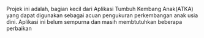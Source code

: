 Projek ini adalah, bagian kecil dari Aplikasi Tumbuh Kembang Anak(ATKA) yang dapat digunakan sebagai acuan pengukuran perkembangan anak usia dini. Aplikasi ini belum sempurna dan masih membtutuhkan beberapa perbaikan
